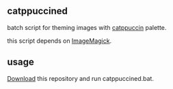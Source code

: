 ## catppuccined

batch script for theming images with [catppuccin](https://github.com/catppuccin/catppuccin) palette.

this script depends on [ImageMagick](https://imagemagick.org/script/download.php).

## usage

[Download](https://github.com/vuxnq/catppuccined/archive/refs/heads/master.zip) this repository and run catppuccined.bat.
